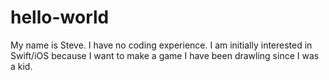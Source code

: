# hello-world

My name is Steve. I have no coding experience. I am initially interested in Swift/iOS because I want to make a game I have been drawling since I was a kid.
